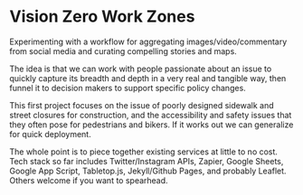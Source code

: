 # Vision Zero Work Zones

Experimenting with a workflow for aggregating images/video/commentary from social media and curating compelling stories and maps.

The idea is that we can work with people passionate about an issue to quickly capture its breadth and depth in a very real and tangible way, then funnel it to decision makers to support specific policy changes.

This first project focuses on the issue of poorly designed sidewalk and street closures for construction, and the accessibility and safety issues that they often pose for pedestrians and bikers.  If it works out we can generalize for quick deployment.

The whole point is to piece together existing services at little to no cost. Tech stack so far includes Twitter/Instagram APIs, Zapier, Google Sheets, Google App Script, Tabletop.js, Jekyll/Github Pages, and probably Leaflet.  Others welcome if you want to spearhead.

